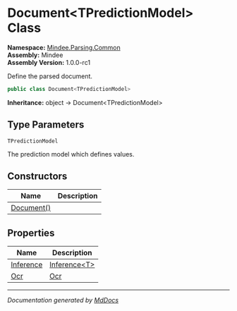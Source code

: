 ﻿<!--  
  <auto-generated>   
    The contents of this file were generated by a tool.  
    Changes to this file may be list if the file is regenerated  
  </auto-generated>   
-->

# Document\<TPredictionModel\> Class

**Namespace:** [Mindee.Parsing.Common](../index.md)  
**Assembly:** Mindee  
**Assembly Version:** 1.0.0\-rc1

Define the parsed document.

```csharp
public class Document<TPredictionModel>
```

**Inheritance:** object → Document\<TPredictionModel\>

## Type Parameters

`TPredictionModel`

The prediction model which defines values.

## Constructors

| Name                                | Description |
| ----------------------------------- | ----------- |
| [Document()](constructors/index.md) |             |

## Properties

| Name                                 | Description                               |
| ------------------------------------ | ----------------------------------------- |
| [Inference](properties/Inference.md) | [Inference\<T\>](../Inference-1/index.md) |
| [Ocr](properties/Ocr.md)             | [Ocr](properties/Ocr.md)                  |

___

*Documentation generated by [MdDocs](https://github.com/ap0llo/mddocs)*
